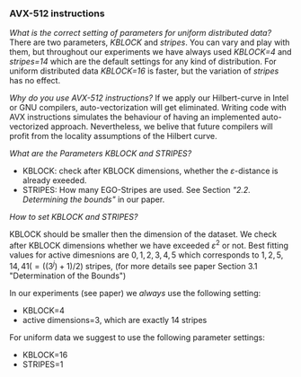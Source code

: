 ### AVX-512 instructions

_What is the correct setting of parameters for uniform distributed data?_
There are two parameters, _KBLOCK_ and _stripes_. You can vary and play with them, but throughout our experiments we have always used _KBLOCK=4_ and _stripes=14_ which are the default settings for any kind of distribution. For uniform distributed data _KBLOCK=16_ is faster, but the variation of _stripes_ has no effect. 

_Why do you use AVX-512 instructions?_
If we apply our Hilbert-curve in Intel or GNU compilers, auto-vectorization will get eliminated. Writing code with AVX instructions simulates the behaviour of having an implemented auto-vectorized approach. Nevertheless, we belive that future compilers will profit from the locality assumptions of the Hilbert curve.

_What are the Parameters KBLOCK and STRIPES?_

- KBLOCK: check after KBLOCK dimensions, whether the $`\varepsilon`$-distance is already exeeded. 
- STRIPES: How many EGO-Stripes are used. See Section _"2.2. Determining the bounds"_ in our paper. 

_How to set KBLOCK and STRIPES?_

KBLOCK should be smaller then the dimension of the dataset. We check after KBLOCK dimensions whether we have exceeded $`\varepsilon^2`$ or not. Best fitting values for active dimesnions are $`0,1,2,3,4,5`$ which corresponds to $`1,2,5,14,41 (=((3^j)+1)/2)`$ stripes, (for more details see paper Section 3.1 "Determination of the Bounds")

In our experiments (see paper) we _always_ use the following setting:
- KBLOCK=4
- active dimensions=3, which are exactly 14 stripes

For uniform data we suggest to use the following parameter settings:
- KBLOCK=16
- STRIPES=1